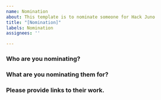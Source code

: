 ```yaml
---
name: Nomination
about: This template is to nominate someone for Hack Juno
title: "[Nomination]"
labels: Nomination
assignees: ''

---
```


### Who are you nominating?

### What are you nominating them for? 

### Please provide links to their work.
